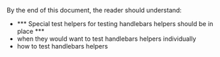 By the end of this document, the reader should understand:

* *** Special test helpers for testing handlebars helpers should be in place ***
* when they would want to test handlebars helpers individually
* how to test handlebars helpers
